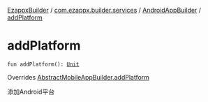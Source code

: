 [EzappxBuilder](../../index.md) / [com.ezappx.builder.services](../index.md) / [AndroidAppBuilder](index.md) / [addPlatform](./add-platform.md)

# addPlatform

`fun addPlatform(): `[`Unit`](https://kotlinlang.org/api/latest/jvm/stdlib/kotlin/-unit/index.html)

Overrides [AbstractMobileAppBuilder.addPlatform](../-abstract-mobile-app-builder/add-platform.md)

添加Android平台

